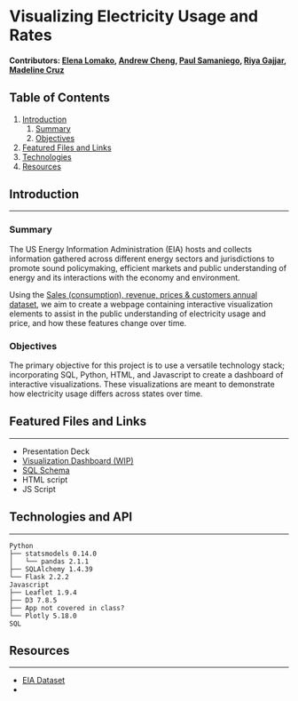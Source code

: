 # Visualizing Electricity Usage and Rates
#### Contributors: [Elena Lomako](https://github.com/ElenaLomako), [Andrew Cheng](https://github.com/anderoos), [Paul Samaniego](https://github.com/Psamaniego001), [Riya Gajjar](https://github.com/rgajjar111), [Madeline Cruz](https://github.com/Mad-Cruz)
## Table of Contents
1. [Introduction](#intro)
    1. [Summary](#summary)
    2. [Objectives](#objectives)
2. [Featured Files and Links](#featured)
3. [Technologies](#tech-stack)
4. [Resources](#resources)

## Introduction <a name="introduction"></a>

--------
### Summary  <a name="summary"></a>
The US Energy Information Administration (EIA) hosts and collects information gathered across different energy sectors and jurisdictions to promote sound policymaking, efficient markets and public understanding of energy and its interactions with the economy and environment.

Using the [Sales (consumption), revenue, prices & customers annual dataset](https://www.eia.gov/electricity/data.php#sales), we aim to create a webpage containing interactive visualization elements to assist in the public understanding of electricity usage and price, and how these features change over time.
### Objectives <a name="objectives"></a>
The primary objective for this project is to use a versatile technology stack; incorporating SQL, Python, HTML, and Javascript to create a dashboard of interactive visualizations. These visualizations are meant to demonstrate how electricity usage differs across states over time.
## Featured Files and Links  <a name="featured"></a>

--------
* Presentation Deck
* [Visualization Dashboard (WIP)]()
* [SQL Schema](https://github.com/ElenaLomako/Project-3/blob/main/schema.sql)
* HTML script
* JS Script


## Technologies and API  <a name="tech-stack"></a>

--------
```
Python
├── statsmodels 0.14.0
│   └── pandas 2.1.1
├── SQLAlchemy 1.4.39
└── Flask 2.2.2
Javascript
├── Leaflet 1.9.4
├── D3 7.8.5
├── App not covered in class?
└── Plotly 5.18.0
SQL
```
## Resources  <a name="resources"></a>

----------
* [EIA Dataset](https://www.eia.gov/electricity/data.php#sales)
* 
